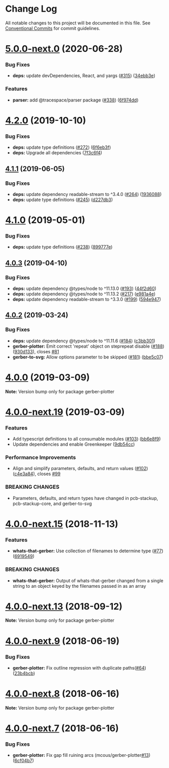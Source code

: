 # Change Log

All notable changes to this project will be documented in this file.
See [Conventional Commits](https://conventionalcommits.org) for commit guidelines.

# [5.0.0-next.0](https://github.com/tracespace/tracespace/compare/v4.2.0...v5.0.0-next.0) (2020-06-28)


### Bug Fixes

* **deps:** update devDependencies, React, and yargs ([#315](https://github.com/tracespace/tracespace/issues/315)) ([34ebb3e](https://github.com/tracespace/tracespace/commit/34ebb3e))


### Features

* **parser:** add @tracespace/parser package ([#338](https://github.com/tracespace/tracespace/issues/338)) ([6f974dd](https://github.com/tracespace/tracespace/commit/6f974dd))





# [4.2.0](https://github.com/tracespace/tracespace/compare/v4.1.1...v4.2.0) (2019-10-10)


### Bug Fixes

* **deps:** update type definitions ([#272](https://github.com/tracespace/tracespace/issues/272)) ([6f6eb3f](https://github.com/tracespace/tracespace/commit/6f6eb3f))
* **deps:** Upgrade all dependencies ([7f3c6f4](https://github.com/tracespace/tracespace/commit/7f3c6f4))





## [4.1.1](https://github.com/tracespace/tracespace/compare/v4.1.0...v4.1.1) (2019-06-05)


### Bug Fixes

* **deps:** update dependency readable-stream to ^3.4.0 ([#264](https://github.com/tracespace/tracespace/issues/264)) ([1936088](https://github.com/tracespace/tracespace/commit/1936088))
* **deps:** update type definitions ([#245](https://github.com/tracespace/tracespace/issues/245)) ([d227db3](https://github.com/tracespace/tracespace/commit/d227db3))





# [4.1.0](https://github.com/tracespace/tracespace/compare/v4.0.3...v4.1.0) (2019-05-01)


### Bug Fixes

* **deps:** update type definitions ([#238](https://github.com/tracespace/tracespace/issues/238)) ([899777e](https://github.com/tracespace/tracespace/commit/899777e))





## [4.0.3](https://github.com/tracespace/tracespace/compare/v4.0.2...v4.0.3) (2019-04-10)


### Bug Fixes

* **deps:** update dependency @types/node to ^11.13.0 ([#193](https://github.com/tracespace/tracespace/issues/193)) ([44f2d60](https://github.com/tracespace/tracespace/commit/44f2d60))
* **deps:** update dependency @types/node to ^11.13.2 ([#217](https://github.com/tracespace/tracespace/issues/217)) ([e981a4e](https://github.com/tracespace/tracespace/commit/e981a4e))
* **deps:** update dependency readable-stream to ^3.3.0 ([#199](https://github.com/tracespace/tracespace/issues/199)) ([594e947](https://github.com/tracespace/tracespace/commit/594e947))





## [4.0.2](https://github.com/tracespace/tracespace/compare/v4.0.1...v4.0.2) (2019-03-24)


### Bug Fixes

* **deps:** update dependency @types/node to ^11.11.6 ([#184](https://github.com/tracespace/tracespace/issues/184)) ([c3bb301](https://github.com/tracespace/tracespace/commit/c3bb301))
* **gerber-plotter:** Emit correct 'repeat' object on steprepeat disable ([#188](https://github.com/tracespace/tracespace/issues/188)) ([930d133](https://github.com/tracespace/tracespace/commit/930d133)), closes [#81](https://github.com/tracespace/tracespace/issues/81)
* **gerber-to-svg:** Allow options parameter to be skipped ([#181](https://github.com/tracespace/tracespace/issues/181)) ([bbe5c07](https://github.com/tracespace/tracespace/commit/bbe5c07))





# [4.0.0](https://github.com/tracespace/tracespace/compare/v4.0.0-next.19...v4.0.0) (2019-03-09)

**Note:** Version bump only for package gerber-plotter





# [4.0.0-next.19](https://github.com/tracespace/tracespace/compare/v4.0.0-next.18...v4.0.0-next.19) (2019-03-09)


### Features

* Add typescript definitions to all consumable modules ([#103](https://github.com/tracespace/tracespace/issues/103)) ([bb6e8f9](https://github.com/tracespace/tracespace/commit/bb6e8f9))
* Update dependencies and enable Greenkeeper ([9db54cc](https://github.com/tracespace/tracespace/commit/9db54cc))


### Performance Improvements

* Align and simplify parameters, defaults, and return values ([#102](https://github.com/tracespace/tracespace/issues/102)) ([c4e3a84](https://github.com/tracespace/tracespace/commit/c4e3a84)), closes [#99](https://github.com/tracespace/tracespace/issues/99)


### BREAKING CHANGES

* Parameters, defaults, and return types have changed in pcb-stackup,
pcb-stackup-core, and gerber-to-svg





# [4.0.0-next.15](https://github.com/tracespace/tracespace/compare/v4.0.0-next.14...v4.0.0-next.15) (2018-11-13)


### Features

* **whats-that-gerber:** Use collection of filenames to determine type ([#77](https://github.com/tracespace/tracespace/issues/77)) ([6919549](https://github.com/tracespace/tracespace/commit/6919549))


### BREAKING CHANGES

* **whats-that-gerber:** Output of whats-that-gerber changed from a single string to an
object keyed by the filenames passed in as an array





<a name="4.0.0-next.13"></a>
# [4.0.0-next.13](https://github.com/tracespace/tracespace/compare/v4.0.0-next.12...v4.0.0-next.13) (2018-09-12)

**Note:** Version bump only for package gerber-plotter





<a name="4.0.0-next.9"></a>
# [4.0.0-next.9](https://github.com/tracespace/tracespace/compare/v4.0.0-next.8...v4.0.0-next.9) (2018-06-19)


### Bug Fixes

* **gerber-plotter:** Fix outline regression with duplicate paths([#64](https://github.com/tracespace/tracespace/issues/64)) ([23b4bcb](https://github.com/tracespace/tracespace/commit/23b4bcb))





<a name="4.0.0-next.8"></a>
# [4.0.0-next.8](https://github.com/tracespace/tracespace/compare/v4.0.0-next.7...v4.0.0-next.8) (2018-06-16)

**Note:** Version bump only for package gerber-plotter





<a name="4.0.0-next.7"></a>
# [4.0.0-next.7](https://github.com/tracespace/tracespace/compare/v4.0.0-next.6...v4.0.0-next.7) (2018-06-16)


### Bug Fixes

* **gerber-plotter:** Fix gap fill ruining arcs (mcous/gerber-plotter[#13](https://github.com/tracespace/tracespace/issues/13)) ([6cf04b7](https://github.com/tracespace/tracespace/commit/6cf04b7))
